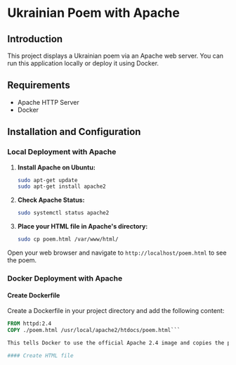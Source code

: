 # Ukrainian Poem with Apache

## Introduction

This project displays a Ukrainian poem via an Apache web server. You can run this application locally or deploy it using Docker.

## Requirements

- Apache HTTP Server
- Docker

## Installation and Configuration

### Local Deployment with Apache

1. **Install Apache on Ubuntu:**
    ```bash
    sudo apt-get update
    sudo apt-get install apache2
    ```
   
2. **Check Apache Status:**
    ```bash
    sudo systemctl status apache2
    ```

3. **Place your HTML file in Apache's directory:**
    ```bash
    sudo cp poem.html /var/www/html/
    ```

Open your web browser and navigate to `http://localhost/poem.html` to see the poem.

### Docker Deployment with Apache

#### Create Dockerfile

Create a Dockerfile in your project directory and add the following content:

```Dockerfile
FROM httpd:2.4
COPY ./poem.html /usr/local/apache2/htdocs/poem.html```

This tells Docker to use the official Apache 2.4 image and copies the poem.html file into Apache's HTML directory inside the container.

#### Create HTML file
